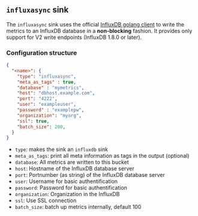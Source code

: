 ## `influxasync` sink

The `influxasync` sink uses the official [InfluxDB golang client](https://pkg.go.dev/github.com/influxdata/influxdb-client-go/v2) to write the metrics to an InfluxDB database in a **non-blocking** fashion. It provides only support for V2 write endpoints (InfluxDB 1.8.0 or later).


### Configuration structure

```json
{
  "<name>": {
    "type": "influxasync",
    "meta_as_tags" : true,
    "database" : "mymetrics",
    "host": "dbhost.example.com",
    "port": "4222",
    "user": "exampleuser",
    "password" : "examplepw",
    "organization": "myorg",
    "ssl": true,
    "batch_size": 200,
  }
}
```

- `type`: makes the sink an `influxdb` sink
- `meta_as_tags`: print all meta information as tags in the output (optional)
- `database`: All metrics are written to this bucket 
- `host`: Hostname of the InfluxDB database server
- `port`: Portnumber (as string) of the InfluxDB database server
- `user`: Username for basic authentification
- `password`: Password for basic authentification
- `organization`: Organization in the InfluxDB
- `ssl`: Use SSL connection
- `batch_size`: batch up metrics internally, default 100